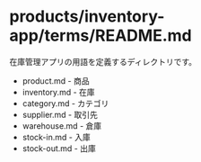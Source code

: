 # products/inventory-app/terms/README.md

在庫管理アプリの用語を定義するディレクトリです。

- product.md - 商品
- inventory.md - 在庫
- category.md - カテゴリ
- supplier.md - 取引先
- warehouse.md - 倉庫
- stock-in.md - 入庫
- stock-out.md - 出庫
